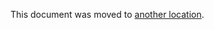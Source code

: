 This document was moved to [another location](../administration/disaster_recovery/planned_fail_over.md).
